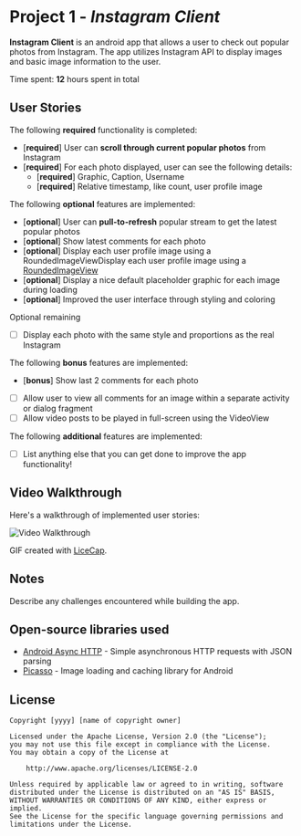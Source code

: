 # Project 1 - *Instagram Client*

**Instagram Client** is an android app that allows a user to check out popular photos from Instagram. The app utilizes Instagram API to display images and basic image information to the user.

Time spent: **12** hours spent in total

## User Stories

The following **required** functionality is completed:

* [**required**] User can **scroll through current popular photos** from Instagram
* [**required**] For each photo displayed, user can see the following details:
  * [**required**] Graphic, Caption, Username
  * [**required**] Relative timestamp, like count, user profile image

The following **optional** features are implemented:

* [**optional**] User can **pull-to-refresh** popular stream to get the latest popular photos
* [**optional**] Show latest comments for each photo
* [**optional**] Display each user profile image using a RoundedImageViewDisplay each user profile image using a [RoundedImageView](https://github.com/vinc3m1/RoundedImageView)
* [**optional**] Display a nice default placeholder graphic for each image during loading
* [**optional**] Improved the user interface through styling and coloring

Optional remaining 
* [ ] Display each photo with the same style and proportions as the real Instagram

The following **bonus** features are implemented:

* [**bonus**] Show last 2 comments for each photo
* [ ] Allow user to view all comments for an image within a separate activity or dialog fragment
* [ ] Allow video posts to be played in full-screen using the VideoView

The following **additional** features are implemented:

* [ ] List anything else that you can get done to improve the app functionality!

## Video Walkthrough 

Here's a walkthrough of implemented user stories:

<img src='http://i.imgur.com/link/to/your/gif/file.gif' title='Video Walkthrough' width='' alt='Video Walkthrough' />

GIF created with [LiceCap](http://www.cockos.com/licecap/).

## Notes

Describe any challenges encountered while building the app.

## Open-source libraries used

- [Android Async HTTP](https://github.com/loopj/android-async-http) - Simple asynchronous HTTP requests with JSON parsing
- [Picasso](http://square.github.io/picasso/) - Image loading and caching library for Android

## License

    Copyright [yyyy] [name of copyright owner]

    Licensed under the Apache License, Version 2.0 (the "License");
    you may not use this file except in compliance with the License.
    You may obtain a copy of the License at

        http://www.apache.org/licenses/LICENSE-2.0

    Unless required by applicable law or agreed to in writing, software
    distributed under the License is distributed on an "AS IS" BASIS,
    WITHOUT WARRANTIES OR CONDITIONS OF ANY KIND, either express or implied.
    See the License for the specific language governing permissions and
    limitations under the License.
